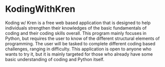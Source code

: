 # KodingWithKren
Koding w/ Kren is a free web based application that is designed to help individuals strengthen their knowledges of the basic fundamentals of coding and their coding skills overall. This program mainly focuses in Python, but requires the user to know of the different structural elements of programming. The user will be tasked to complete different coding based challenges, ranging in difficulty. This application is open to anyone who wants to try it, but it is mainly targeted for those who already have some basic understanding of coding and Python itself.

